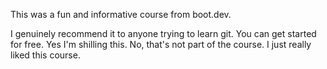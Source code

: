This was a fun and informative course from boot.dev.

I genuinely recommend it to anyone trying to learn git. You can get started for free. Yes I'm shilling this. No, that's not part of the course. I just really liked this course.